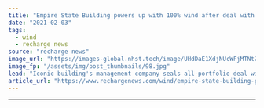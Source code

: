 ```yaml
---
title: "Empire State Building powers up with 100% wind after deal with US developer"
date: "2021-02-03"
tags: 
  - wind
  - recharge news
source: "recharge news"
image_url: "https://images-global.nhst.tech/image/UHdDaE1XdjNUcWFjMTNtZnJrVTk2MUc1Ujg2SzBrUGg4NGFScjAvZllUOD0=/nhst/binary/d14a9a9b6df8087739525b898ec99d4d"
image_fp: "/assets/img/post_thumbnails/98.jpg"
lead: "Iconic building's management company seals all-portfolio deal with Green Mountain Energy"
article_url: "https://www.rechargenews.com/wind/empire-state-building-powers-up-with-100-wind-after-deal-with-us-developer/2-1-957012"
---
```


---
